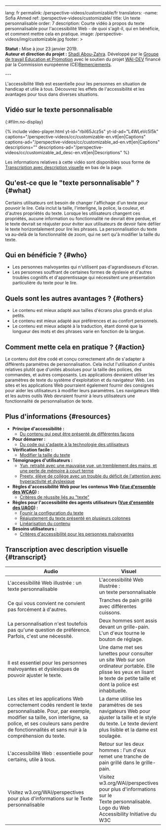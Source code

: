 
---
lang: fr
permalink: /perspective-videos/customizable/fr
translators: 
-name: Sofia Ahmed
ref: /perspective-videos/customizable/
title: Un texte personnalisable
order: 7
description: Courte vidéo à propos du texte personnalisable pour l'accessibilité Web - de quoi s'agit-il, qui en bénéficie, et comment mettre cela en pratique.
image: /perspective-videos/img/customizable.jpg
footer: >
  <p><strong>Statut :</strong> Mise à jour 23 janvier 2019. <br><strong>Auteur et direction du projet :</strong> <a href="https://www.w3.org/People/shadi">Shadi Abou-Zahra</a>. Développé par le <a href="https://www.w3.org/WAI/EO/">Groupe de travail Éducation et Promotion</a> avec le soutien du projet <a href="https://www.w3.org/WAI/DEV/">WAI-DEV</a> financé par la Commission européenne (CE)<a href="./acknowledgements/">Remerciements</a>.</p>
---

L'accessibilité Web est essentielle pour les personnes en situation de handicap et utile à tous. Découvrez les effets de l'accessibilité et les avantages pour tous dans diverses situations.


## Vidéo sur le texte personnalisable
{:#film.no-display}

{% include video-player.html
    yt-id="rbiI65Jcz5s"
    yt-id-ad="L4WLeVc5l5k"
    captions="/perspective-videos/cc/customizable-en.vtt|en|Captions"
    captions-ad="/perspective-videos/cc/customizable_ad-en.vtt|en|Captions"
    descriptions=""
    descriptions-ad="/perspective-videos/cc/customizable_ad_desc-en.vtt|en|Descriptions"
%}

Les informations relatives à cette vidéo sont disponibles sous forme de [Transcription avec description visuelle](#transcript) en bas de la page.

Qu'est-ce que le "texte personnalisable" ? {#what}
----------------------------

Certains utilisateurs ont besoin de changer l'affichage d'un texte pour pouvoir le lire. Cela inclut la taille, l'interligne, la police, la couleur, et d'autres propriétés du texte. Lorsque les utilisateurs changent ces propriétés, aucune information ou fonctionnalité ne devrait être perdue, et le texte devrait se réajuster pour éviter aux utilisateurs de devoir faire défiler le texte horizontalement pour lire les phrases. La personnalisation du texte va au-delà de la fonctionnalité de zoom, qui ne sert qu'à modifier la taille du texte.  

Qui en bénéficie ? {#who}
----------------------------

-   Les personnes malvoyantes qui n'utilisent pas d'agrandisseurs d'écran.
-   Les personnes souffrant de certaines formes de dyslexie et d'autres troubles cognitifs et d'apprentissage qui nécessitent une présentation particulière du texte pour le lire.

Quels sont les autres avantages ? {#others}
---------------------------------

-   Le contenu est mieux adapté aux tailles d'écrans plus grands et plus petits.
-   Le contenu est mieux adapté aux préférences et au confort personnels.
-   Le contenu est mieux adapté à la traduction, étant donné que la longueur des mots et des phrases varie en fonction de la langue.

Comment mette cela en pratique ? {#action}
--------------------------------------

Le contenu doit être codé et conçu correctement afin de s'adapter à différents paramètres de personnalisation. Cela inclut l'utilisation d'unités relatives plutôt que d'unités absolues pour la taille des polices, des commandes, et autres composants. Les applications devraient utiliser les paramètres de texte du système d'exploitation et du navigateur Web. Les sites et les applications Web pourraient également fournir des consignes pour aider les utilisateurs à modifier leurs paramètres. Les navigateurs Web et les autres outils Web devraient fournir à leurs utilisateurs une fonctionnalité de personnalisation de texte.

Plus d'informations {#resources}
----------

-   **Principe d'accessibilité :**
    -   [Du contenu qui peut être présenté de différentes façons](/fundamentals/accessibility-principles/#adaptable)
-   **Pour démarrer :**
    -   [Du code qui s'adapte à la technologie des utilisateurs](/tips/developing/#write-code-that-adapts-to-the-users-technology) 
-   **Vérification facile :**
    -   [Modifier la taille du texte](/test-evaluate/preliminary/#resize)
-   **Témoignages d'utilisateurs :**
    -   [Yun, retraité avec une mauvaise vue, un tremblement des mains, et une perte de mémoire à court terme](/people-use-web/user-stories/#retiree)
    -   [Preety, élève de collège avec un trouble du déficit de l'attention avec hyperactivité et dyslexique](/people-use-web/user-stories/#classroomstudent)
-   **Règles d'accessibilité Web pour les contenus Web ([Vue d'ensemble des WCAG](/standards-guidelines/wcag/)) :**
    -   [Critères de réussite liés au "texte"](https://www.w3.org/WAI/WCAG21/quickref/?tags=text) 
-   **Règles pour l'accessibilité des agents utilisateurs ([Vue d'ensemble des UAGG](/standards-guidelines/uaag/)) :**
    -   [Founir la configuration du texte](https://www.w3.org/TR/2015/NOTE-UAAG20-20151215/#gl-text-config) 
    -   [Réajustement du texte présenté en plusieurs colonnes](https://www.w3.org/TR/UAAG20/#sc_1813) 
    -   [Linéarisation du contenu](https://www.w3.org/TR/UAAG20/#sc_1815)
-   **Besoins utilisateurs :**
    -   [Critères d'accessibilité pour les personnes malvoyantes](http://www.w3.org/TR/low-vision-needs/) 
    
## Transcription avec description visuelle {#transcript}
<table>
  <thead>
    <tr>
      <th width="65%">Audio</th>
      <th>Visuel</th>
    </tr>
  </thead>
  <tbody>
    <tr>
      <td>L'accessibilité Web illustrée : un texte personnalisable</td>
      <td>L'accessibilité Web illustrée : <br>un texte personnalisable</td>
    </tr>
    <tr>
      <td>Ce qui vous convient ne convient pas forcément à d'autres.</td>
      <td>Tranches de pain grillé avec différentes cuissons.</td>
    </tr>
    <tr>
      <td>La personnalisation n'est toutefois pas qu'une question de préférence. Parfois, c'est une nécessité.</td>
      <td>Deux hommes sont assis devant un grille-pain. L'un d'eux tourne le bouton de réglage.</td>
    </tr>
    <tr>
      <td>Il est essentiel pour les personnes malvoyantes et dyslexiques de pouvoir ajuster le texte.</td>
      <td>Une dame met ses lunettes pour consulter un site Web sur son ordinateur portable. Elle plisse les yeux en lisant le texte de petite taille et dont la police est inhabituelle. </td>
    </tr>
    <tr>
      <td>Les sites et les applications Web correctement codés rendent le texte personnalisable. Pour, par exemple, modifier sa taille, son interligne, sa police, et ses couleurs sans perdre de fonctionnalités et sans nuir à la compréhension du texte.</td>
      <td>La dame utilise les paramètres de ses navigateurs Web pour ajuster la taille et le style du texte. Le texte devient plus lisible et la dame est soulagée.</td>
    </tr>
    <tr>
      <td>L'accessibilité Web : essentielle pour certains, utile à tous.</td>
      <td>Retour sur les deux hommes : l'un d'eux remet une tranche de pain grillé dans le grille-pain.</td>
    </tr>
    <tr>
      <td>Visitez w3.org/WAI/perspectives pour plus d'informations sur le Texte personnalisable </td>
      <td>Visitez<br>
        w3.org/WAI/perspectives<br>
        pour plus d'informations sur le<br>
        Texte personnalisable.<br>
        Logo du Web Accessibility Initiative du W3C</td>
    </tr>
  </tbody>
</table>
